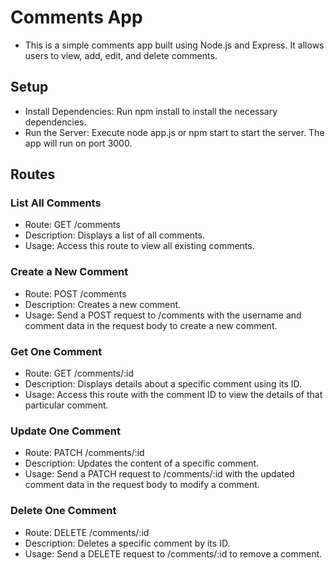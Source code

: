 
# Comments App
* This is a simple comments app built using Node.js and Express. It allows users to view, add, edit, and delete comments.
## Setup
* Install Dependencies: Run npm install to install the necessary dependencies.
* Run the Server: Execute node app.js or npm start to start the server. The app will run on port 3000.
## Routes
### List All Comments
* Route: GET /comments
* Description: Displays a list of all comments.
* Usage: Access this route to view all existing comments.
### Create a New Comment
* Route: POST /comments
* Description: Creates a new comment.
* Usage: Send a POST request to /comments with the username and comment data in the request body to create a new comment.
### Get One Comment
* Route: GET /comments/:id
* Description: Displays details about a specific comment using its ID.
* Usage: Access this route with the comment ID to view the details of that particular comment.
### Update One Comment
* Route: PATCH /comments/:id
* Description: Updates the content of a specific comment.
* Usage: Send a PATCH request to /comments/:id with the updated comment data in the request body to modify a comment.
### Delete One Comment
* Route: DELETE /comments/:id
* Description: Deletes a specific comment by its ID.
* Usage: Send a DELETE request to /comments/:id to remove a comment.

